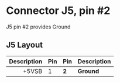 # Connector J5, pin #2

J5 pin #2 provides Ground

## J5 Layout

| Description | Pin | Pin | Description |
|------------:|-----|-----|:------------|
|       +5VSB |  1  |**2**| **Ground**  |


